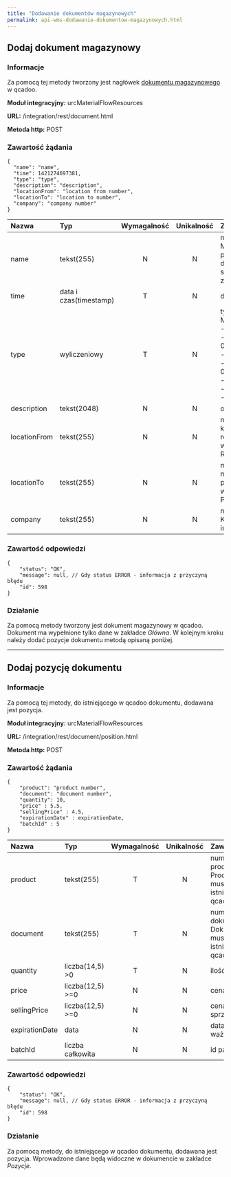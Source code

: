 ```yaml
---
title: "Dodawanie dokumentów magazynowych"
permalink: api-wms-dodawanie-dokumentow-magazynowych.html
---
```


## Dodaj dokument magazynowy

### Informacje

Za pomocą tej metody tworzony jest nagłówek [dokumentu magazynowego](/dokumenty) w qcadoo.

  **Moduł integracyjny:** urcMaterialFlowResources

  **URL:** /integration/rest/document.html

  **Metoda http:** POST

### Zawartość żądania
~~~~~~~~
{
  "name": "name",
  "time": 1421274697381,
  "type": "type",
  "description": "description",
  "locationFrom": "location from number",
  "locationTo": "location to number",
  "company": "company number"
}
~~~~~~~~

Nazwa | Typ                    | Wymagalność | Unikalność | Zawartość
:-|:-----------------------|:-----------:|:----------:|:-
name | tekst(255)             |      N      |     N      | nazwa dokumentu. Można tu przekazać numer dokumentu z systemu zewnętrznego
time | data i czas(timestamp) |      T      |     N      | data
type | wyliczeniowy |      T      |     N      | typ dokumentu. Możliwe wartości: <br/>- 01receipt - PZ,<br/>- 02internalInbound - PW, <br/>- 03internalOutbound - RW, <br/>- 04release - WZ, <br/>- 05transfer - MM
description | tekst(2048)            |      N      |     N      | opis
locationFrom | tekst(255)             |      N      |     N      | numer magazynu, z którego następuje rozchód - wymagany dla WZ, RW, MM
locationTo | tekst(255)             |      N      |     N      | numer magazynu, na który nastąpi przychód - wymagany dla PZ, PW, MM
company | tekst(255)             |      N      |     N      | numer kontrahenta. Kontrahent musi istnieć w qcadoo

### Zawartość odpowiedzi
~~~~~~~~
{
    "status": "OK",
    "message": null, // Gdy status ERROR - informacja z przyczyną błędu
    "id": 598
}
~~~~~~~~

### Działanie
Za pomocą metody tworzony jest dokument magazynowy w qcadoo. Dokument ma wypełnione tylko dane w zakładce _Główna_. W kolejnym kroku należy dodać pozycje dokumentu metodą opisaną poniżej.

---

## Dodaj pozycję dokumentu

### Informacje

Za pomocą tej metody, do istniejącego w qcadoo dokumentu, dodawana jest pozycja.

**Moduł integracyjny:** urcMaterialFlowResources

**URL:** /integration/rest/document/position.html

**Metoda http:** POST

### Zawartość żądania
~~~~~~~~
{
    "product": "product number",
    "document": "document number",
    "quantity": 10,
    "price" : 5.5,
    "sellingPrice" : 4.5,
    "expirationDate" : expirationDate,
    "batchId" : 5
}
~~~~~~~~

Nazwa | Typ              | Wymagalność | Unikalność | Zawartość
:-|:-----------------|:-----------:|:----------:|:-
product | tekst(255)       |      T      |     N      | numer produktu. Produkt musi istnieć w qcadoo
document | tekst(255)       |      T      |     N      | numer dokumentu. Dokument musi istnieć w qcadoo
quantity | liczba(14,5) >0  |      T      |     N      | ilość
price | liczba(12,5) >=0 |      N      |     N      | cena
sellingPrice | liczba(12,5) >=0 |      N      |     N      | cena sprzedaży
expirationDate | data |      N      |     N      | data ważności
batchId | liczba całkowita |      N      |     N      | id partii

### Zawartość odpowiedzi
~~~~~~~~
{
    "status": "OK",
    "message": null, // Gdy status ERROR - informacja z przyczyną błędu
    "id": 598
}
~~~~~~~~

### Działanie
Za pomocą metody, do istniejącego w qcadoo dokumentu, dodawana jest pozycja. Wprowadzone dane będą widoczne w dokumencie w zakładce _Pozycje_.